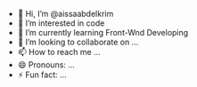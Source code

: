 - 👋 Hi, I’m @aissaabdelkrim
- 👀 I’m interested in code
- 🌱 I’m currently learning Front-Wnd Developing
- 💞️ I’m looking to collaborate on ...
- 📫 How to reach me ...
- 😄 Pronouns: ...
- ⚡ Fun fact: ...

<!---
aissaabdelkrim/aissaabdelkrim is a ✨ special ✨ repository because its `README.md` (this file) appears on your GitHub profile.
You can click the Preview link to take a look at your changes.
--->
